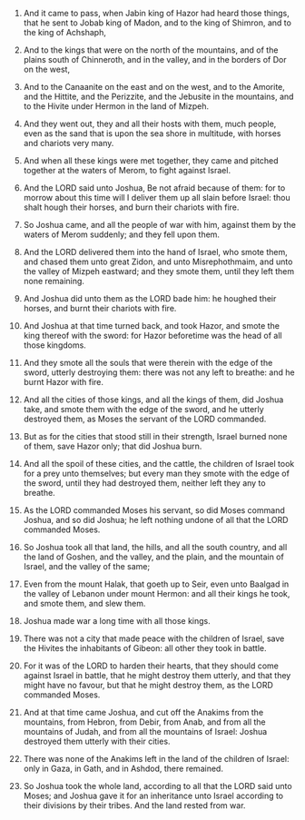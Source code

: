 1. And it came to pass, when Jabin king of Hazor had heard those
things, that he sent to Jobab king of Madon, and to the king of
Shimron, and to the king of Achshaph,

2. And to the kings that were
on the north of the mountains, and of the plains south of Chinneroth,
and in the valley, and in the borders of Dor on the west,

3. And to
the Canaanite on the east and on the west, and to the Amorite, and the
Hittite, and the Perizzite, and the Jebusite in the mountains, and to
the Hivite under Hermon in the land of Mizpeh.

4. And they went out, they and all their hosts with them, much
people, even as the sand that is upon the sea shore in multitude, with
horses and chariots very many.

5. And when all these kings were met together, they came and pitched
together at the waters of Merom, to fight against Israel.

6. And the LORD said unto Joshua, Be not afraid because of them: for
to morrow about this time will I deliver them up all slain before
Israel: thou shalt hough their horses, and burn their chariots with
fire.

7. So Joshua came, and all the people of war with him, against them
by the waters of Merom suddenly; and they fell upon them.

8. And the LORD delivered them into the hand of Israel, who smote
them, and chased them unto great Zidon, and unto Misrephothmaim, and
unto the valley of Mizpeh eastward; and they smote them, until they
left them none remaining.

9. And Joshua did unto them as the LORD bade him: he houghed their
horses, and burnt their chariots with fire.

10. And Joshua at that time turned back, and took Hazor, and smote
the king thereof with the sword: for Hazor beforetime was the head of
all those kingdoms.

11. And they smote all the souls that were therein with the edge of
the sword, utterly destroying them: there was not any left to breathe:
and he burnt Hazor with fire.

12. And all the cities of those kings, and all the kings of them,
did Joshua take, and smote them with the edge of the sword, and he
utterly destroyed them, as Moses the servant of the LORD commanded.

13. But as for the cities that stood still in their strength, Israel
burned none of them, save Hazor only; that did Joshua burn.

14. And all the spoil of these cities, and the cattle, the children
of Israel took for a prey unto themselves; but every man they smote
with the edge of the sword, until they had destroyed them, neither
left they any to breathe.

15. As the LORD commanded Moses his servant, so did Moses command
Joshua, and so did Joshua; he left nothing undone of all that the LORD
commanded Moses.

16. So Joshua took all that land, the hills, and all the south
country, and all the land of Goshen, and the valley, and the plain,
and the mountain of Israel, and the valley of the same;

17. Even
from the mount Halak, that goeth up to Seir, even unto Baalgad in the
valley of Lebanon under mount Hermon: and all their kings he took, and
smote them, and slew them.

18. Joshua made war a long time with all those kings.

19. There was not a city that made peace with the children of
Israel, save the Hivites the inhabitants of Gibeon: all other they
took in battle.

20. For it was of the LORD to harden their hearts, that they should
come against Israel in battle, that he might destroy them utterly, and
that they might have no favour, but that he might destroy them, as the
LORD commanded Moses.

21. And at that time came Joshua, and cut off the Anakims from the
mountains, from Hebron, from Debir, from Anab, and from all the
mountains of Judah, and from all the mountains of Israel: Joshua
destroyed them utterly with their cities.

22. There was none of the Anakims left in the land of the children
of Israel: only in Gaza, in Gath, and in Ashdod, there remained.

23. So Joshua took the whole land, according to all that the LORD
said unto Moses; and Joshua gave it for an inheritance unto Israel
according to their divisions by their tribes. And the land rested from
war.